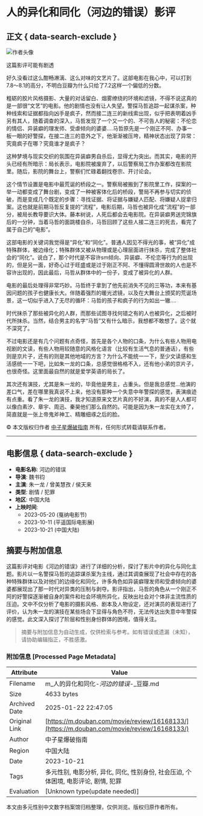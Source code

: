 # 人的异化和同化（河边的错误）影评

## 正文 { data-search-exclude }


![作者头像](https://img2.doubanio.com/icon/u166655407-1.jpg)

这篇影评可能有剧透

好久没看过这么酣畅淋漓、这么对味的文艺片了。这部电影在我心中，可以打到7.8～8.1的高分，不明白豆瓣为什么只给了7.2这样一个偏低的分数。

粗砺的胶片风格摄影、大量的对话留白、烟雾缭绕的环境和滤镜，不得不说这真的是一部很“文艺”的电影。他的剧情也没有让人失望。警探马哲追踪一起谋杀案，种种线索和证据都指向凶手是疯子，然而接二连三的新线索出现，似乎把表明着凶手另有其人，随着调查的深入，马哲发现了一个又一个的、不可告人的秘密：不伦恋的情侣、异装癖的理发师、受虐倾向的婆婆….马哲原先是一个刚正不阿、办事一板一眼的好警探，在接二连三的意外之下，他渐渐被压垮，精神状态出现了异常：究竟疯子在哪？究竟谁才是疯子？

这种梦境与现实交织的氛围在异装癖男自杀后，显得尤为突出。而其实，电影的开头已经有所暗示：局长表示，电影院被废弃了，以后警察局工作办案都改在影院里。随后，影院的舞台上，警察们忙碌着翻找卷宗、开讨论会。

这个情节设置是电影中最荒诞的桥段之一。警察局被搬到了影院里工作，探案的一举一动都变成了舞台剧，变成了一种被客体化后的桥段，警局不再参与切实的侦破，而是变成几个既定的步骤：寻找证据、将证据与嫌疑人匹配、将嫌疑人捉拿归案。这也就是前期马哲反复提的“流程”，电影后期，马哲也被异化成“流程”的一部分，被局长教导要识大体。藤本树说，人死后都会去电影院。在异装癖男送完锦旗后的一分钟，当着马哲的面跳楼自杀，马哲回顾了这些人接二连三的死去，看完了属于自己的“电影”。

这部电影的关键词我觉得是“异化”和“同化”。普通人因见不得光的事，被“异化”成特殊群体，被边缘化；特殊群体又被从物理或是心理层面进行抹杀，完成了整体社会的“同化”。说白了，那个时代是不容许sm倾向、异装癖、不伦恋等行为的出现的，但是另一面，好奇心过于旺盛或是过于刚正不阿、不懂得圆滑世故的人也是不容许出现的，因此最后，马哲从群体中的一份子，变成了被异化的人群。

电影的最后处理得非常巧妙。马哲终于拿到了他先前消失不见的三等功，本来有基因问题的孩子也健康长大。伴随着强烈的暖光滤镜，以及在大舞台上颁奖的荒诞场景，这一切似乎进入了无尽的循环：马哲的孩子和疯子的行为如出一辙….

时代抹杀了那些被异化的人群，而那些试图寻找何错之有的人也被异化，之后被时代所抹杀。当然，结合男主的名字“马哲”又有什么暗示，我想都不敢想了。这个就不深究了。

不过电影还是有几个问题有点奇怪，首先是各个人物的口条，为什么有些人物用电视剧的文读，有些人物用较随意的风格化语言（比较有生活气息的普通话），有些则是京片子，还有的则是其他地域的方言？为什么不能统一一下，至少文读感和生活感统一一下吧，比如朱一龙的口条，总感觉很格格不入，还有他小弟的京片子，也很奇怪。这里面最自然的就是爱学英语的局长了。

其次还有演技，尤其是朱一龙的，毕竟他是男主，占重头。但是我总感觉…他演的差口气，差在哪里我真说不上来，他没有那种一个失意中年警探的感觉，表演痕迹有点重。看了朱一龙的演技，我才知道原来文艺片真的不好演，真的不是人人都可以像白素汐、章宇、周迅、秦昊他们那么自然的。可能是因为朱一龙实在太帅了，简直就是一张上帝鬼斧神工、精雕细琢之后的脸。

© 本文版权归作者 [中子星爆破指南](https://www.douban.com/people/166655407/) 所有，任何形式转载请联系作者。

---

## 电影信息 { data-search-exclude }

- **电影名称**: 河边的错误
- **导演**: 魏书钧
- **主演**: 朱一龙 / 曾美慧孜 / 侯天来
- **类型**: 剧情 / 犯罪
- **地区**: 中国大陆
- **上映时间**: 
  - 2023-05-20 (戛纳电影节)
  - 2023-10-11 (平遥国际电影展)
  - 2023-10-21 (中国大陆)
<!-- tcd_original_link https://m.douban.com/movie/review/16168133/ -->


## 摘要与附加信息

<!-- tcd_abstract -->
这篇影评对电影《河边的错误》进行了详细的分析，探讨了影片中的异化与同化主题。影片以一名警探马哲的追踪谋杀案为主线，通过其调查展现了社会中存在的各种特殊群体以及对他们的边缘化和同化，许多角色如异装癖理发师和受虐倾向的婆婆都展现出了那一时代对异类的压制与剥夺。影评指出，马哲的角色从一个刚正不阿的好警探逐渐被自身的案件和社会环境所异化，反映出社会对个体非主流性质的压迫。文中不仅分析了电影的摄影风格、剧本及人物设定，还对演员的表现进行了评价，认为朱一龙的演技在某些场合下显得与角色不符，无法传达出失意中年警探的感觉。此文深入探讨了阶层和性别身份群体的困境，值得关注。
<!-- tcd_abstract_end -->

> 摘要与附加信息为自动生成，仅供检索与参考。如有错误或遗漏（未知），请协助编辑指正，不胜感激。

### 附加信息 [Processed Page Metadata]

| Attribute       | Value                                  |
|-----------------|----------------------------------------|
| Filename        | m_人的异化和同化-_河边的错误_-_豆瓣.md                             |
| Size            | 4633 bytes                           |
| Archived Date   | 2025-01-22 22:47:05                             |
| Original Link   | [https://m.douban.com/movie/review/16168133/](https://m.douban.com/movie/review/16168133/)                       |
| Author          | 中子星爆破指南                               |
| Region          | 中国大陆                               |
| Date            | 2023-10-21                                 |
| Tags            | 多元性别, 电影分析, 异化, 同化, 性别身份, 社会压迫, 个体困境, 电影评论, 剧情, 犯罪                                 |
| Evaluation            | [Unknown type(update needed)]                                 |
<!-- tcd_table_end -->

本文由多元性别中文数字档案馆归档整理，仅供浏览。版权归原作者所有。
